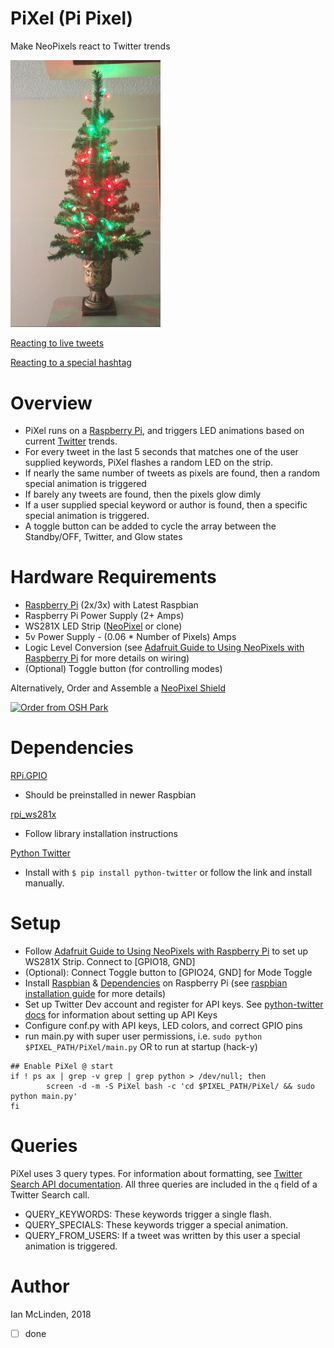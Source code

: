 # PiXel (Pi Pixel)
Make NeoPixels react to Twitter trends

<img src="https://github.com/ianmclinden/PiXel/blob/master/img/TweetTree.png" width="240">

[Reacting to live tweets](https://github.com/ianmclinden/PiXel/blob/master/img/TweetTree_TwitterMode.mp4)

[Reacting to a special hashtag](https://github.com/ianmclinden/PiXel/blob/master/img/TweetTree_TwinkleWhite.mp4)

# Overview
- PiXel runs on a [Raspberry Pi](https://www.raspberrypi.org), and triggers LED animations based on current [Twitter](https://twitter.com/) trends.
- For every tweet in the last 5 seconds that matches one of the user supplied keywords, PiXel flashes a random LED on the strip.
- If nearly the same number of tweets as pixels are found, then a random special animation is triggered
- If barely any tweets are found, then the pixels glow dimly
- If a user supplied special keyword or author is found, then a specific special animation is triggered.
- A toggle button can be added to cycle the array between the Standby/OFF, Twitter, and Glow states

# Hardware Requirements
- [Raspberry Pi](https://www.raspberrypi.org) (2x/3x) with Latest Raspbian
- Raspberry Pi Power Supply (2+ Amps)
- WS281X LED Strip ([NeoPixel](https://www.adafruit.com/category/168) or clone)
- 5v Power Supply - (0.06 * Number of Pixels) Amps
- Logic Level Conversion (see [Adafruit Guide to Using NeoPixels with Raspberry Pi](https://learn.adafruit.com/neopixels-on-raspberry-pi/wiring) for more details on wiring)
- (Optional) Toggle button (for controlling modes)

Alternatively, Order and Assemble a [NeoPixel Shield](https://oshpark.com/shared_projects/EfBTUL7t)

<a href="https://oshpark.com/shared_projects/EfBTUL7t"><img src="https://oshpark.com/assets/badge-5b7ec47045b78aef6eb9d83b3bac6b1920de805e9a0c227658eac6e19a045b9c.png" alt="Order from OSH Park"></img></a>

# Dependencies
[RPi.GPIO](https://pypi.python.org/pypi/RPi.GPIO)
- Should be preinstalled in newer Raspbian

[rpi_ws281x](https://github.com/jgarff/rpi_ws281x)
- Follow library installation instructions

[Python Twitter](https://github.com/bear/python-twitter)
- Install with `$ pip install python-twitter` or follow the link and install manually.

# Setup
- Follow [Adafruit Guide to Using NeoPixels with Raspberry Pi](https://learn.adafruit.com/neopixels-on-raspberry-pi/wiring) to set up WS281X Strip. Connect to [GPIO18, GND]
- (Optional): Connect Toggle button to [GPIO24, GND] for Mode Toggle
- Install [Raspbian](https://www.raspberrypi.org/downloads/raspbian/) & [Dependencies](#dependencies) on Raspberry Pi (see [raspbian installation guide](https://www.raspberrypi.org/documentation/installation/installing-images/README.md) for more details)
- Set up Twitter Dev account and register for API keys. See [python-twitter docs](https://python-twitter.readthedocs.io/en/latest/) for information about setting up API Keys
- Configure conf.py with API keys, LED colors, and correct GPIO pins
- run main.py with super user permissions, i.e. `sudo python $PIXEL_PATH/PiXel/main.py` OR to run at startup (hack-y)
```
## Enable PiXel @ start
if ! ps ax | grep -v grep | grep python > /dev/null; then
        screen -d -m -S PiXel bash -c 'cd $PIXEL_PATH/PiXel/ && sudo python main.py'
fi
```

# Queries
PiXel uses 3 query types. For information about formatting, see [Twitter Search API documentation](https://www.google.com/search?q=twitter+search+API&ie=utf-8&oe=utf-8). All three queries are included in the `q` field of a Twitter Search call.
- QUERY_KEYWORDS: These keywords trigger a single flash.
- QUERY_SPECIALS: These keywords trigger a special animation.
- QUERY_FROM_USERS: If a tweet was written by this user a special animation is triggered.

# Author
Ian McLinden, 2018

- [ ] done
